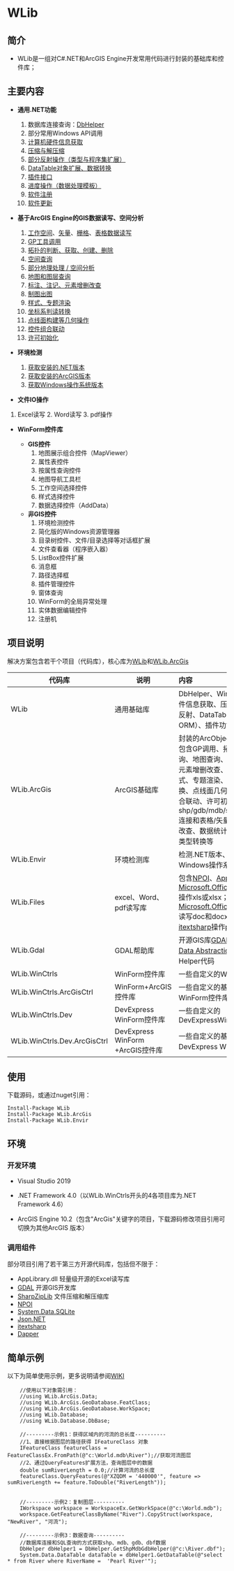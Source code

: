 # WLib

## 简介

* WLib是一组对C#.NET和ArcGIS Engine开发常用代码进行封装的基础库和控件库；


## 主要内容

* **通用.NET功能**
  1. 数据库连接查询：[DbHelper](02数据库连接.md)
  2. 部分常用Windows API调用
  3. [计算机硬件信息获取](09计算机硬件信息获取)
  4. [压缩与解压缩](08压缩与解压缩)
  5. [部分反射操作（类型与程序集扩展）](10类型与程序集扩展)
  6. [DataTable对象扩展、数据转换](06DataTable扩展操作)
  7. [插件接口](03插件功能.md)
  8. [进度操作（数据处理模板）](07数据处理模板)
  9. [软件注册](05软件注册.md)
  10. [软件更新](04软件更新)
* **基于ArcGIS Engine的GIS数据读写、空间分析**
  1. [工作空间](AE-Workspace-工作空间读写.md)、[矢量](AE-FeatureClass-矢量数据读写.md)、[栅格](AE-Raster-栅格数据读写.md)、[表格数据读写](AE-Table-表格读写.md)
  2. [GP工具调用](AE-GPTool.md)
  3. [拓扑的判断、获取、创建、删除](ArcEngine-创建拓扑.md)
  4. [空间查询](AE-SpatialSearch-空间查询.md)
  5. [部分地理处理 / 空间分析](AE-SpatialAnalysis-空间分析.md)
  6. [地图和图层查询]()
  7. [标注、注记、元素增删改查]()
  8. [制图出图]()
  9. [样式、专题渲染]()
  10. [坐标系判读转换]()
  11. [点线面构建等几何操作]()
  12. [控件组合联动]()
  13. [许可初始化]()
* **环境检测**
  1. [获取安装的.NET版本]()
  2. [获取安装的ArcGIS版本]()
  3. [获取Windows操作系统版本]()

* **文件IO操作**
1. Excel读写
   2. Word读写
   3. pdf操作
   
* **WinForm控件库**

    * **GIS控件**
      1. 地图展示组合控件（MapViewer）
      2. 属性表控件
      3. 按属性查询控件
      4. 地图导航工具栏
      5. 工作空间选择控件
      6. 样式选择控件
      7. 数据选择控件（AddData）
    * **非GIS控件**
      1. 环境检测控件
      2. 简化版的Windows资源管理器
      3. 目录树控件、文件/目录选择等对话框扩展
      4. 文件查看器（程序嵌入器）
      5. ListBox控件扩展
      6. 消息框
      7. 路径选择框
      8. 插件管理控件
      9. 窗体查询
      10. WinForm的全局异常处理
      11. 实体数据编辑控件
      12. 注册机

## 项目说明

解决方案包含若干个项目（代码库），核心库为[WLib]()和[WLib.ArcGis]()

| 代码库                       | 说明                             | 内容                                                         |
| ---------------------------- | -------------------------------- | :----------------------------------------------------------- |
| WLib                         | 通用基础库                       | DbHelper、Windows API、硬件信息获取、压缩与解压缩、反射、DataTable转对象（简单ORM）、插件功能等 |
| WLib.ArcGis                  | ArcGIS基础库                     | 封装的ArcObject代码集，内容包含GP调用、拓扑、空间查询、地图查询、标注、注记、元素增删改查、制图出图、样式、专题渲染、坐标系判读转换、点线面几何创建、控件组合联动、许可初始化、shp/gdb/mdb/sde/sql/oledb连接和表格/矢量/栅格数据增删改查、数据统计、数据转换、类型转换等 |
| WLib.Envir                   | 环境检测库                       | 检测.NET版本、ArcGIS版本、Windows操作系统版本的代码          |
| WLib.Files                   | excel、Word、pdf读写库           | 包含[NPOI](https://github.com/tonyqus/npoi/)、[AppLibrary.dll](http://www.pudn.com/Download/item/id/2192742.html) 、[Microsoft.Office.Interop.Excel]()操作xls或xlsx；使用[Microsoft.Office.Interop.Word]()读写doc和docx；使用[itextsharp]()操作pdf文档 |
| WLib.Gdal                    | GDAL帮助库                       | 开源GIS库[GDAL(Geospatial Data Abstraction Library)](https://www.gdal.org/)的Helper代码 |
| WLib.WinCtrls                | WinForm控件库                    | 一些自定义的WinForm控件库                                    |
| WLib.WinCtrls.ArcGisCtrl     | WinForm+ArcGIS控件库             | 一些自定义的基于ArcEngine的WinForm控件库                     |
| WLib.WinCtrls.Dev            | DevExpress WinForm控件库         | 一些自定义的DevExpressWinForm                                |
| WLib.WinCtrls.Dev.ArcGisCtrl | DevExpress WinForm +ArcGIS控件库 | 一些自定义的基于ArcEngine的DevExpress WinForm控件            |

## 使用

下载源码，或通过nuget引用：

```nuget
Install-Package WLib
Install-Package WLib.ArcGis
Install-Package WLib.Envir
```

 ## 环境

 ### 开发环境

* Visual Studio 2019
* .NET Framework 4.0（以WLib.WinCtrls开头的4各项目库为.NET Framework 4.6）

* ArcGIS Engine 10.2（包含"ArcGis"关键字的项目，下载源码修改项目引用可切换为其他ArcGIS 版本）


 ### 调用组件

 部分项目引用了若干第三方开源代码库，包括但不限于：

 * AppLibrary.dll 轻量级开源的Excel读写库
 * [GDAL](https://www.gdal.org/)  开源GIS开发库
 * [SharpZipLib](https://www.nuget.org/packages/SharpZipLib/) 文件压缩和解压缩库
 * [NPOI](https://github.com/tonyqus/npoi)
 * [System.Data.SQLite](https://sqlite.org/index.html)
 * [Json.NET](https://www.newtonsoft.com/json)
 * [itextsharp](https://github.com/itext/itextsharp)
 * [Dapper](https://github.com/StackExchange/Dapper)

  ## 简单示例

以下为简单使用示例，更多说明请参阅[WIKI]( ../../wikis)

```cSharp
    //使用以下对象需引用：
    //using WLib.ArcGis.Data;
    //using WLib.ArcGis.GeoDatabase.FeatClass;
    //using WLib.ArcGis.GeoDatabase.WorkSpace;
    //using WLib.Database;
    //using WLib.Database.DbBase;

    //---------示例1：获得区域内的河流的总长度----------
    //1、直接根据图层的路径获得 IFeatureClass 对象
    IFeatureClass featureClass = FeatureClassEx.FromPath(@"c:\World.mdb\River");//获取河流图层
    //2、通过QueryFeatures扩展方法，查询图层中的数据
    double sumRiverLength = 0.0;//计算河流的总长度
    featureClass.QueryFeatures(@"XZQDM = '440000'", feature => sumRiverLength += feature.ToDouble("RiverLength"));


    //---------示例2：复制图层----------
    IWorkspace workspace = WorkspaceEx.GetWorkSpace(@"c:\World.mdb");
    workspace.GetFeatureClassByName("River").CopyStruct(workspace, "NewRiver", "河流");

    //---------示例3：数据查询----------
    //数据库连接和SQL查询的方式获取shp、mdb、gdb、dbf数据
    DbHelper dbHelper1 = DbHelper.GetShpMdbGdbHelper(@"c:\River.dbf");
    System.Data.DataTable dataTable = dbHelper1.GetDataTable(@"select * from River where RiverName =  'Pearl River'");
```



